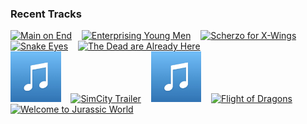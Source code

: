 ### Recent Tracks
[<img src='https://lastfm.freetls.fastly.net/i/u/300x300/f89fe1c152812843c6ba6eeda69725f0.png' width='16%' height='16%' alt='Main on End'>](https://www.last.fm/music/alan%2bsilvestri/_/main%2bon%2bend)&nbsp;&nbsp;&nbsp;&nbsp;[<img src='https://lastfm.freetls.fastly.net/i/u/300x300/a139fd993d3f489d84aaefba774f7d1d.png' width='16%' height='16%' alt='Enterprising Young Men'>](https://www.last.fm/music/michael%2bgiacchino/_/enterprising%2byoung%2bmen)&nbsp;&nbsp;&nbsp;&nbsp;[<img src='https://lastfm.freetls.fastly.net/i/u/300x300/ddf9879fbba5c96017bfc3430a3fda41.png' width='16%' height='16%' alt='Scherzo for X-Wings'>](https://www.last.fm/music/john%2bwilliams/_/scherzo%2bfor%2bx-wings)&nbsp;&nbsp;&nbsp;&nbsp;[<img src='https://lastfm.freetls.fastly.net/i/u/300x300/f2dc061d39e94a4280ca1e2cc67c53c7.png' width='16%' height='16%' alt='Snake Eyes'>](https://www.last.fm/music/david%2bholmes/_/snake%2beyes)&nbsp;&nbsp;&nbsp;&nbsp;[<img src='https://lastfm.freetls.fastly.net/i/u/300x300/42a9e8dcf034bac4ae0647cf80c2f060.png' width='16%' height='16%' alt='The Dead are Already Here'>](https://www.last.fm/music/ramin%2bdjawadi/_/the%2bdead%2bare%2balready%2bhere)&nbsp;&nbsp;&nbsp;&nbsp;<br>[<img src='https://github.com/atfinke/atfinke/blob/master/placeholder.jpeg?raw=true' width='16%' height='16%' alt='No Place Like Home'>](https://www.last.fm/music/hans%2bzimmer/_/no%2bplace%2blike%2bhome)&nbsp;&nbsp;&nbsp;&nbsp;[<img src='https://lastfm.freetls.fastly.net/i/u/300x300/72c8d5260fe2453989eece2314673fca.png' width='16%' height='16%' alt='SimCity Trailer'>](https://www.last.fm/music/chris%2btilton/_/simcity%2btrailer)&nbsp;&nbsp;&nbsp;&nbsp;[<img src='https://github.com/atfinke/atfinke/blob/master/placeholder.jpeg?raw=true' width='16%' height='16%' alt='The Rebel Fleet and End Title - From "Star Wars: The Empire Strikes Back"'>](https://www.last.fm/music/john%2bwilliams/_/the%2brebel%2bfleet%2band%2bend%2btitle%2b-%2bfrom%2b%2522star%2bwars%253a%2bthe%2bempire%2bstrikes%2bback%2522)&nbsp;&nbsp;&nbsp;&nbsp;[<img src='https://lastfm.freetls.fastly.net/i/u/300x300/468f2337e7ca648ec38e0bf5f11ba3d2.png' width='16%' height='16%' alt='Flight of Dragons'>](https://www.last.fm/music/ramin%2bdjawadi/_/flight%2bof%2bdragons)&nbsp;&nbsp;&nbsp;&nbsp;[<img src='https://lastfm.freetls.fastly.net/i/u/300x300/81ffc0f58d8eddb9a2d57806c8f9d0bb.png' width='16%' height='16%' alt='Welcome to Jurassic World'>](https://www.last.fm/music/michael%2bgiacchino/_/welcome%2bto%2bjurassic%2bworld)&nbsp;&nbsp;&nbsp;&nbsp;<br>